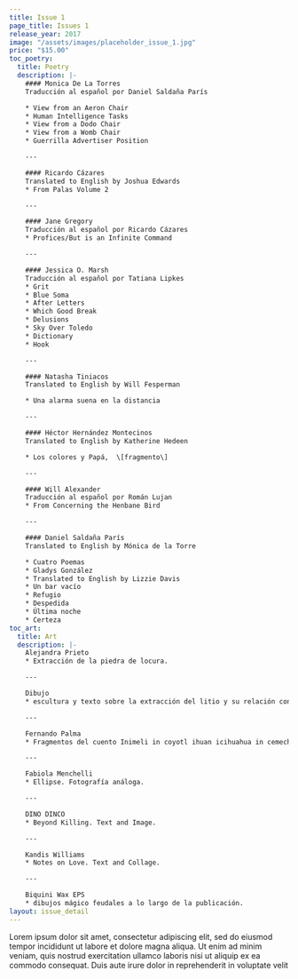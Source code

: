 ```yaml
---
title: Issue 1
page_title: Issues 1
release_year: 2017
image: "/assets/images/placeholder_issue_1.jpg"
price: "$15.00"
toc_poetry:
  title: Poetry
  description: |-
    #### Monica De La Torres
    Traducción al español por Daniel Saldaña París

    * View from an Aeron Chair
    * Human Intelligence Tasks
    * View from a Dodo Chair
    * View from a Womb Chair
    * Guerrilla Advertiser Position

    ---

    #### Ricardo Cázares
    Translated to English by Joshua Edwards
    * From Palas Volume 2

    ---

    #### Jane Gregory
    Traducción al español por Ricardo Cázares
    * Profices/But is an Infinite Command

    ---

    #### Jessica O. Marsh
    Traducción al español por Tatiana Lipkes
    * Grit
    * Blue Soma
    * After Letters
    * Which Good Break
    * Delusions
    * Sky Over Toledo
    * Dictionary
    * Hook

    ---

    #### Natasha Tiniacos
    Translated to English by Will Fesperman

    * Una alarma suena en la distancia

    ---

    #### Héctor Hernández Montecinos
    Translated to English by Katherine Hedeen

    * Los colores y Papá,  \[fragmento\]

    ---

    #### Will Alexander
    Traducción al español por Román Lujan
    * From Concerning the Henbane Bird

    ---

    #### Daniel Saldaña París
    Translated to English by Mónica de la Torre

    * Cuatro Poemas
    * Gladys González
    * Translated to English by Lizzie Davis
    * Un bar vacío
    * Refugio
    * Despedida
    * Última noche
    * Certeza
toc_art:
  title: Art
  description: |-
    Alejandra Prieto
    * Extracción de la piedra de locura.

    ---

    Dibujo
    * escultura y texto sobre la extracción del litio y su relación con el cuerpo humano.

    ---

    Fernando Palma
    * Fragmentos del cuento Inimeli in coyotl ihuan icihuahua in cemechin y Kittenmiow en el país de las banderas. Pintura digital.

    ---

    Fabiola Menchelli
    * Ellipse. Fotografía análoga.

    ---

    DINO DINCO
    * Beyond Killing. Text and Image.

    ---

    Kandis Williams
    * Notes on Love. Text and Collage.

    ---

    Biquini Wax EPS
    * dibujos mágico feudales a lo largo de la publicación.
layout: issue_detail
---
```


Lorem ipsum dolor sit amet, consectetur adipiscing elit, sed do eiusmod tempor incididunt ut labore et dolore magna aliqua. Ut enim ad minim veniam, quis nostrud exercitation ullamco laboris nisi ut aliquip ex ea commodo consequat. Duis aute irure dolor in reprehenderit in voluptate velit
